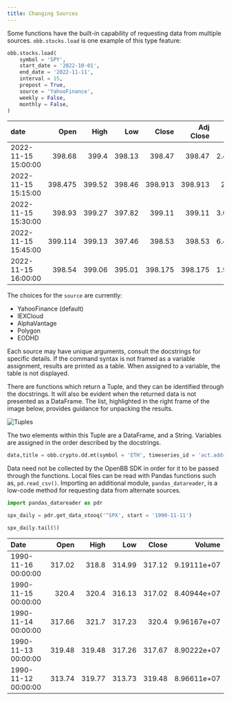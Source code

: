 ```yaml
---
title: Changing Sources
---
```


Some functions have the built-in capability of requesting data from multiple sources. `obb.stocks.load` is one example of this type feature:

```python
obb.stocks.load(
    symbol = 'SPY',
    start_date = '2022-10-01',
    end_date = '2022-11-11',
    interval = 15,
    prepost = True,
    source = 'YahooFinance',
    weekly = False,
    monthly = False,
)
```

| date                |    Open |   High |    Low |   Close | Adj Close |      Volume |
| :------------------ | ------: | -----: | -----: | ------: | --------: | ----------: |
| 2022-11-15 15:00:00 |  398.68 |  399.4 | 398.13 |  398.47 |    398.47 | 2.46198e+06 |
| 2022-11-15 15:15:00 | 398.475 | 399.52 | 398.46 | 398.913 |   398.913 |  2.8631e+06 |
| 2022-11-15 15:30:00 |  398.93 | 399.27 | 397.82 |  399.11 |    399.11 | 3.03659e+06 |
| 2022-11-15 15:45:00 | 399.114 | 399.13 | 397.46 |  398.53 |    398.53 | 6.46879e+06 |
| 2022-11-15 16:00:00 |  398.54 | 399.06 | 395.01 | 398.175 |   398.175 | 1.99462e+06 |

The choices for the `source` are currently:

- YahooFinance (default)
- IEXCloud
- AlphaVantage
- Polygon
- EODHD

Each source may have unique arguments, consult the docstrings for specific details. If the command syntax is not framed as a variable assignment, results are printed as a table. When assigned to a variable, the table is not displayed.

There are functions which return a Tuple, and they can be identified through the docstrings. It will also be evident when the returned data is not presented as a DataFrame. The list, highlighted in the right frame of the image below, provides guidance for unpacking the results.

![Tuples](https://user-images.githubusercontent.com/85772166/201582221-8203a240-aa74-4755-989d-8cac167e40c6.png "Tuples")

The two elements within this Tuple are a DataFrame, and a String. Variables are assigned in the order described by the docstrings.

```python
data,title = obb.crypto.dd.mt(symbol = 'ETH', timeseries_id = 'act.addr.cnt', start_date = '2019-01-01')
```

Data need not be collected by the OpenBB SDK in order for it to be passed through the functions. Local files can be read with Pandas functions such as, `pd.read_csv()`. Importing an additional module, `pandas_datareader`, is a low-code method for requesting data from alternate sources.

```python
import pandas_datareader as pdr

spx_daily = pdr.get_data_stooq('^SPX', start = '1990-11-11')

spx_daily.tail(5)
```

| Date                |   Open |   High |    Low |  Close |      Volume |
| :------------------ | -----: | -----: | -----: | -----: | ----------: |
| 1990-11-16 00:00:00 | 317.02 |  318.8 | 314.99 | 317.12 | 9.19111e+07 |
| 1990-11-15 00:00:00 |  320.4 |  320.4 | 316.13 | 317.02 | 8.40944e+07 |
| 1990-11-14 00:00:00 | 317.66 |  321.7 | 317.23 |  320.4 | 9.96167e+07 |
| 1990-11-13 00:00:00 | 319.48 | 319.48 | 317.26 | 317.67 | 8.90222e+07 |
| 1990-11-12 00:00:00 | 313.74 | 319.77 | 313.73 | 319.48 | 8.96611e+07 |

